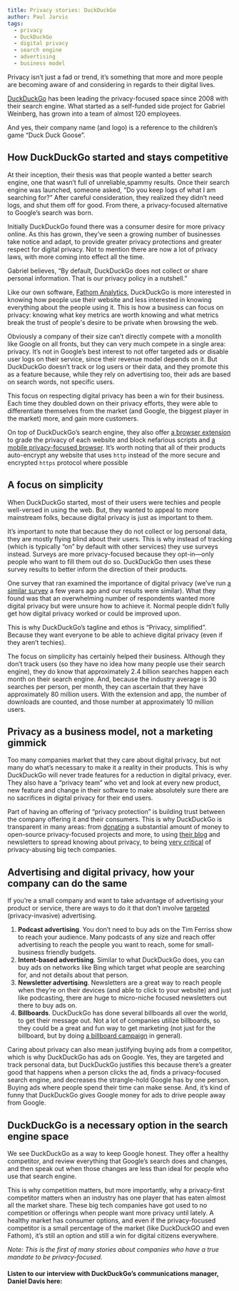 ```yaml
title: Privacy stories: DuckDuckGo
author: Paul Jarvis
tags:
  - privacy
  - DuckDuckGo
  - digital privacy
  - search engine
  - advertising
  - business model
```

Privacy isn’t just a fad or trend, it’s something that more and more people are becoming aware of and considering in regards to their digital lives.

[DuckDuckGo](https://duckduckgo.com/) has been leading the privacy-focused space since 2008 with their search engine. What started as a self-funded side project for Gabriel Weinberg, has grown into a team of almost 120 employees.

And yes, their company name (and logo) is a reference to the children’s game “Duck Duck Goose”.

How DuckDuckGo started and stays competitive
--------------------------------------------

At their inception, their thesis was that people wanted a better search engine, one that wasn’t full of unreliable,spammy results. Once their search engine was launched, someone asked, “Do you keep logs of what I am searching for?” After careful consideration, they realized they didn’t need logs, and shut them off for good. From there, a privacy-focused alternative to Google’s search was born.

Initially DuckDuckGo found there was a consumer desire for more privacy online. As this has grown, they’ve seen a growing number of businesses take notice and adapt, to provide greater privacy protections and greater respect for digital privacy. Not to mention there are now a lot of privacy laws, with more coming into effect all the time.

Gabriel believes, “By default, DuckDuckGo does not collect or share personal information. That is our privacy policy in a nutshell.”

Like our own software, [Fathom Analytics](https://usefathom.com/), DuckDuckGo is more interested in knowing how people use their website and less interested in knowing everything about the people using it. This is how a business can focus on privacy: knowing what key metrics are worth knowing and what metrics break the trust of people's desire to be private when browsing the web.

Obviously a company of their size can’t directly compete with a monolith like Google on all fronts, but they can very much compete in a single area: privacy. It’s not in Google’s best interest to not offer targeted ads or disable user logs on their service, since their revenue model depends on it. But DuckDuckGo doesn’t track or log users or their data, and they promote this as a feature because, while they rely on advertising too, their ads are based on search words, not specific users.

This focus on respecting digital privacy has been a win for their business. Each time they doubled down on their privacy efforts, they were able to differentiate themselves from the market (and Google, the biggest player in the market) more, and gain more customers.

On top of DuckDuckGo’s search engine, they also offer [a browser extension](https://duckduckgo.com/app) to grade the privacy of each website and block nefarious scripts and [a mobile privacy-focused browser](https://duckduckgo.com/app). It’s worth noting that all of their products auto-encrypt any website that uses `http` instead of the more secure and encrypted `https` protocol where possible

A focus on simplicity
---------------------

When DuckDuckGo started, most of their users were techies and people well-versed in using the web. But, they wanted to appeal to more mainstream folks, because digital privacy is just as important to them.

It’s important to note that because they do not collect or log personal data, they are mostly flying blind about their users. This is why instead of tracking (which is typically “on” by default with other services) they use surveys instead. Surveys are more privacy-focused because they opt-in—only people who want to fill them out do so. DuckDuckGo then uses these survey results to better inform the direction of their products.

One survey that ran examined the importance of digital privacy (we’ve run [a similar survey](https://usefathom.com/blog/digital-privacy-survey) a few years ago and our results were similar). What they found was that an overwhelming number of respondents wanted more digital privacy but were unsure how to achieve it. Normal people didn’t fully get how digital privacy worked or could be improved upon.

This is why DuckDuckGo’s tagline and ethos is “Privacy, simplified”. Because they want everyone to be able to achieve digital privacy (even if they aren’t techies).

The focus on simplicity has certainly helped their business. Although they don’t track users (so they have no idea how many people use their search engine), they do know that approximately 2.4 billion searches happen each month on their search engine. And, because the industry average is 30 searches per person, per month, they can ascertain that they have approximately 80 million users. With the extension and app, the number of downloads are counted, and those number at approximately 10 million users.

Privacy as a business model, not a marketing gimmick
----------------------------------------------------

Too many companies market that they care about digital privacy, but not many do what’s necessary to make it a reality in their products. This is why DuckDuckGo will never trade features for a reduction in digital privacy, ever. They also have a “privacy team” who vet and look at every new product, new feature and change in their software to make absolutely sure there are no sacrifices in digital privacy for their end users.

Part of having an offering of “privacy protection” is building trust between the company offering it and their consumers. This is why DuckDuckGo is transparent in many areas: from [donating](https://duckduckgo.com/donations) a substantial amount of money to open-source privacy-focused projects and more, to using [their blog](https://spreadprivacy.com/) and newsletters to spread knowing about privacy, to being [very critical](https://spreadprivacy.com/google-filter-bubble-study/) of privacy-abusing big tech companies.

Advertising and digital privacy, how your company can do the same
-----------------------------------------------------------------

If you’re a small company and want to take advantage of advertising your product or service, there are ways to do it that don’t involve [targeted](https://usefathom.com/blog/targeted-ads) (privacy-invasive) advertising.

1.  **Podcast advertising**. You don’t need to buy ads on the Tim Ferriss show to reach your audience. Many podcasts of any size and reach offer advertising to reach the people you want to reach, some for small-business friendly budgets.
2.  **Intent-based advertising**. Similar to what DuckDuckGo does, you can buy ads on networks like Bing which target what people are searching for, and not details about that person.
3.  **Newsletter advertising**. Newsletters are a great way to reach people when they’re on their devices (and able to click to your website) and just like podcasting, there are huge to micro-niche focused newsletters out there to buy ads on.
4.  **Billboards**. DuckDuckGo has done several billboards all over the world, to get their message out. Not a lot of companies utilize billboards, so they could be a great and fun way to get marketing (not just for the billboard, but by doing [a billboard campaign](https://www.wired.com/2011/01/duckduckgo-google-privacy/) in general).

Caring about privacy can also mean justifying buying ads from a competitor, which is why DuckDuckGo has ads on Google. Yes, they are targeted and track personal data, but DuckDuckGo justifies this because there’s a greater good that happens when a person clicks the ad, finds a privacy-focused search engine, and decreases the strangle-hold Google has by one person. Buying ads where people spend their time can make sense. And, it’s kind of funny that DuckDuckGo gives Google money for ads to drive people away from Google.

DuckDuckGo is a necessary option in the search engine space
-----------------------------------------------------------

We see DuckDuckGo as a way to keep Google honest. They offer a healthy competitor, and review everything that Google’s search does and changes, and then speak out when those changes are less than ideal for people who use that search engine.

This is why competition matters, but more importantly, why a privacy-first competitor matters when an industry has one player that has eaten almost all the market share. These big tech companies have got used to no competition or offerings when people want more privacy until lately. A healthy market has consumer options, and even if the privacy-focused competitor is a small percentage of the market (like DuckDuckGO and even Fathom), it’s still an option and still a win for digital citizens everywhere.

_Note: This is the first of many stories about companies who have a true mandate to be privacy-focused._

#### Listen to our interview with DuckDuckGo’s communications manager, Daniel Davis here:
